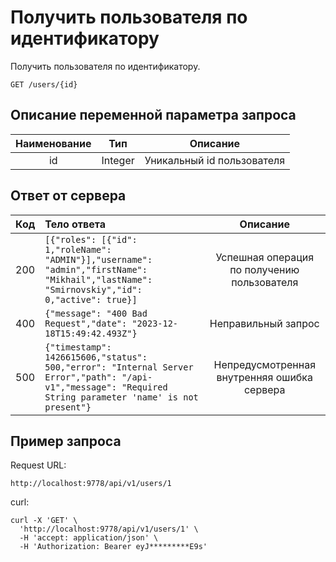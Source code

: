 # Получить пользователя по идентификатору
Получить пользователя по идентификатору.
```
GET /users/{id}
```
## Описание переменной параметра запроса
| Наименование |   Тип   |          Описание          |
|:------------:|:-------:|:--------------------------:|
|      id      | Integer | Уникальный id пользователя |

## Ответ от сервера
| Код | Тело ответа                                                                                                                                                   |                  Описание                   |
|:---:|:--------------------------------------------------------------------------------------------------------------------------------------------------------------|:-------------------------------------------:|
| 200 | ```[{"roles": [{"id": 1,"roleName": "ADMIN"}],"username": "admin","firstName": "Mikhail","lastName": "Smirnovskiy","id": 0,"active": true}]```                | Успешная операция по получению пользователя |
| 400 | ```{"message": "400 Bad Request","date": "2023-12-18T15:49:42.493Z"}```                                                                                       |             Неправильный запрос             |
| 500 | ```{"timestamp": 1426615606,"status": 500,"error": "Internal Server Error","path": "/api-v1","message": "Required String parameter 'name' is not present"}``` | Непредусмотренная внутренняя ошибка сервера |
## Пример запроса
Request URL:
```
http://localhost:9778/api/v1/users/1
```
curl:
```
curl -X 'GET' \
  'http://localhost:9778/api/v1/users/1' \
  -H 'accept: application/json' \
  -H 'Authorization: Bearer eyJ*********E9s'
```